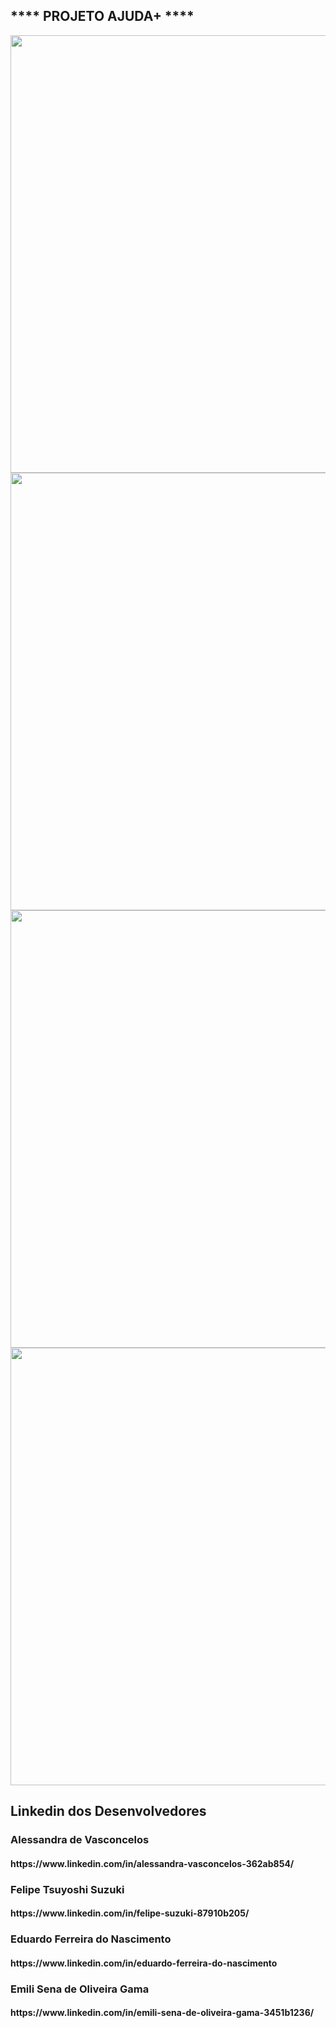 <h2>**** PROJETO AJUDA+ ****</h2>


 <div>
<img src="https://media.discordapp.net/attachments/938409165657878639/961803301538656276/aJUDA_2.jpg?width=763&height=572" width="700px" />
</div>

<div>
<img src="https://media.discordapp.net/attachments/938409165657878639/961809067322523708/aJUDA_4.jpg?width=763&height=572" width="700px" />
</div>
            
            
<div>
<img src="https://media.discordapp.net/attachments/938409165657878639/961805775695650856/aJUDA_3.jpg?width=763&height=572" width="700px" />
</div>
            
            
<div>
<img src="https://media.discordapp.net/attachments/938409165657878639/962005432744939520/aJUDA_10.jpg?width=763&height=572" width="700px" />
</div>
            
                                                                                                             
<h2>Linkedin dos Desenvolvedores</h2>

<h3>Alessandra de Vasconcelos</h3>
<h4>https://www.linkedin.com/in/alessandra-vasconcelos-362ab854/</h4>

<h3>Felipe Tsuyoshi Suzuki</h3>
<h4>https://www.linkedin.com/in/felipe-suzuki-87910b205/</h4>

<h3>Eduardo Ferreira do Nascimento</h3>
<h4>https://www.linkedin.com/in/eduardo-ferreira-do-nascimento</h4>

<h3>Emili Sena de Oliveira Gama</h3>
<h4>https://www.linkedin.com/in/emili-sena-de-oliveira-gama-3451b1236/</h4>
